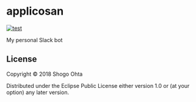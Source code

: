 # applicosan
[![test](https://github.com/athos/applicosan/actions/workflows/test.yml/badge.svg)](https://github.com/athos/applicosan/actions/workflows/test.yml)

My personal Slack bot

## License

Copyright © 2018 Shogo Ohta

Distributed under the Eclipse Public License either version 1.0 or (at your option) any later version.
